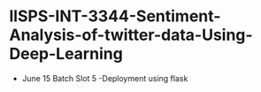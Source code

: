 # llSPS-INT-3344-Sentiment-Analysis-of-twitter-data-Using-Deep-Learning

- June 15 Batch Slot 5
-Deployment using flask